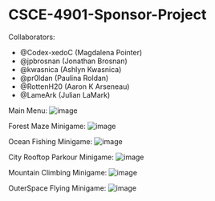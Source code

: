   # CSCE-4901-Sponsor-Project

Collaborators: 
- @Codex-xedoC (Magdalena Pointer)
- @jpbrosnan (Jonathan Brosnan)
- @kwasnica (Ashlyn Kwasnica) 
- @pr0ldan (Paulina Roldan)
- @RottenH20 (Aaron K Arseneau)
- @LameArk (Julian LaMark)


Main Menu:
![image](https://github.com/user-attachments/assets/39cc02ab-ee7f-4316-aa02-5c70cd53ca36)


Forest Maze Minigame:
![image](https://github.com/user-attachments/assets/9bad3518-0214-4e00-9345-a148cafdab2e)


Ocean Fishing Minigame:
![image](https://github.com/user-attachments/assets/a66b633f-35a6-4420-8687-777eedaf95c8)


City Rooftop Parkour Minigame:
![image](https://github.com/user-attachments/assets/131521a3-843a-4b9c-87d5-cba5d1539803)


Mountain Climbing Minigame:
![image](https://github.com/user-attachments/assets/f8c06511-be8b-4a55-82c0-aa602f807d3a)


OuterSpace Flying Minigame:
![image](https://github.com/user-attachments/assets/8e7b5a9e-ee4c-4a0a-9024-3ca745c96de3)


